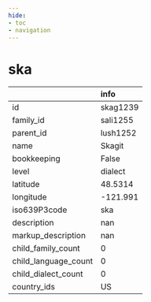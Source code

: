 ```yaml
---
hide:
- toc
- navigation
---
```

# ska
|                      | info     |
|:---------------------|:---------|
| id                   | skag1239 |
| family_id            | sali1255 |
| parent_id            | lush1252 |
| name                 | Skagit   |
| bookkeeping          | False    |
| level                | dialect  |
| latitude             | 48.5314  |
| longitude            | -121.991 |
| iso639P3code         | ska      |
| description          | nan      |
| markup_description   | nan      |
| child_family_count   | 0        |
| child_language_count | 0        |
| child_dialect_count  | 0        |
| country_ids          | US       |